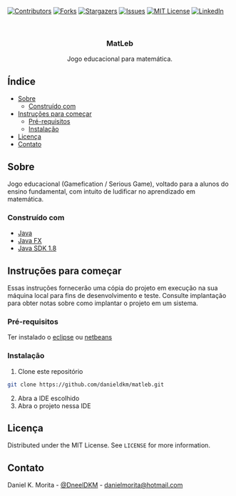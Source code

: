 <!-- PROJECT SHIELDS -->
<!--
*** I'm using markdown "reference style" links for readability.
*** Reference links are enclosed in brackets [ ] instead of parentheses ( ).
*** See the bottom of this document for the declaration of the reference variables
*** for contributors-url, forks-url, etc. This is an optional, concise syntax you may use.
*** https://www.markdownguide.org/basic-syntax/#reference-style-links
-->
[![Contributors][contributors-shield]][contributors-url]
[![Forks][forks-shield]][forks-url]
[![Stargazers][stars-shield]][stars-url]
[![Issues][issues-shield]][issues-url]
[![MIT License][license-shield]][license-url]
[![LinkedIn][linkedin-shield]][linkedin-url]


<!-- PROJECT LOGO -->
<br />
<p align="center">
  <!-- <a href="https://www.unifil.br/">
    <img src="banner.png" alt="Banner">
  </a> -->

  <h3 align="center">MatLeb</h3>

  <p align="center">
    Jogo educacional para matemática.
    <br />
  </p>
</p>

<!-- TABLE OF CONTENTS -->
## Índice

* [Sobre](#sobre)
  * [Construído com](#construído-com)
* [Instruções para começar](#instruções-para-começar)
  * [Pré-requisitos](#pré-requisitos)
  * [Instalação](#instalação)
* [Licença](#licença)
* [Contato](#contato)


<!-- ABOUT THE PROJECT -->
## Sobre

Jogo educacional (Gamefication /  Serious Game), voltado para a alunos do ensino fundamental, com intuito de ludificar no aprendizado em matemática.

### Construído com

* [Java](https://www.oracle.com/br/JAVA/)
* [Java FX](https://www.oracle.com/java/technologies/javase/javafx-overview.html)
* [Java SDK 1.8](https://www.oracle.com/technetwork/pt/java/javase/downloads/index.html)

<!-- GETTING STARTED -->
## Instruções para começar

Essas instruções fornecerão uma cópia do projeto em execução na sua máquina local para fins de desenvolvimento e teste. Consulte implantação para obter notas sobre como implantar o projeto em um sistema.

### Pré-requisitos
Ter instalado o [eclipse](https://www.eclipse.org/) ou [netbeans](https://netbeans.org/)

### Instalação

1. Clone este repositório
```sh
git clone https://github.com/danieldkm/matleb.git
```
2. Abra a IDE escolhido
3. Abra o projeto nessa IDE

<!-- LICENSE -->
## Licença

Distributed under the MIT License. See `LICENSE` for more information.


<!-- CONTACT -->
## Contato

Daniel K. Morita - [@DneelDKM](https://twitter.com/DneelKM) - danielmorita@hotmail.com


<!-- MARKDOWN LINKS & IMAGES -->
<!-- https://www.markdownguide.org/basic-syntax/#reference-style-links -->
[contributors-shield]: https://img.shields.io/github/contributors/danieldkm/matleb.svg?style=flat-square
[contributors-url]: https://github.com/danieldkm/matleb/graphs/contributors
[forks-shield]: https://img.shields.io/github/forks/danieldkm/matleb.svg?style=flat-square
[forks-url]: https://github.com/danieldkm/matleb/network/members
[stars-shield]: https://img.shields.io/github/stars/danieldkm/matleb.svg?style=flat-square
[stars-url]: https://github.com/danieldkm/matleb/stargazers
[issues-shield]: https://img.shields.io/github/issues/danieldkm/matleb.svg?style=flat-square
[issues-url]: https://github.com/danieldkm/matleb/issues
[license-shield]: https://img.shields.io/github/license/danieldkm/matleb.svg?style=flat-square
[license-url]: https://github.com/danieldkm/matleb/blob/master/LICENSE
[linkedin-shield]: https://img.shields.io/badge/-LinkedIn-black.svg?style=flat-square&logo=linkedin&colorB=555
[linkedin-url]: https://linkedin.com/in/daniel-k-morita-7b928831
[product-screenshot]: images/screenshot.png

